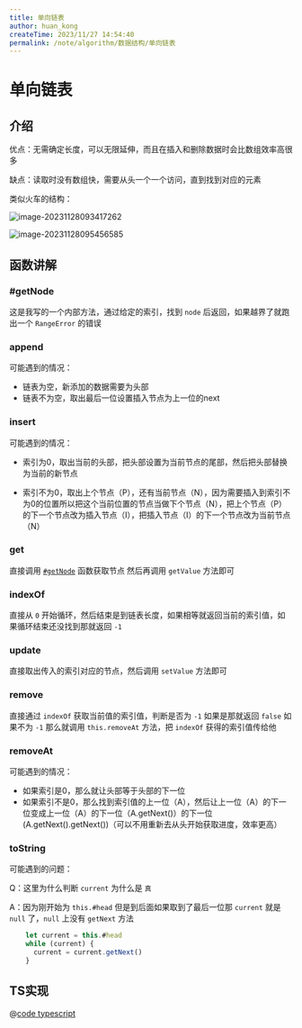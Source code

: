 ```yaml
---
title: 单向链表
author: huan_kong
createTime: 2023/11/27 14:54:40
permalink: /note/algorithm/数据结构/单向链表
---
```


# 单向链表

## 介绍

优点：无需确定长度，可以无限延伸，而且在插入和删除数据时会比数组效率高很多

缺点：读取时没有数组快，需要从头一个一个访问，直到找到对应的元素

类似火车的结构：

![image-20231128093417262](https://img.huankong.top/i/2023/11/28/656543a4666b2.png)

![image-20231128095456585](https://img.huankong.top/i/2023/11/28/65654874687d3.png)

## 函数讲解

### #getNode

这是我写的一个内部方法，通过给定的索引，找到 `node` 后返回，如果越界了就跑出一个 `RangeError` 的错误

### append

可能遇到的情况：

- 链表为空，新添加的数据需要为头部
- 链表不为空，取出最后一位设置插入节点为上一位的next

### insert

可能遇到的情况：

- 索引为0，取出当前的头部，把头部设置为当前节点的尾部，然后把头部替换为当前的新节点

- 索引不为0，取出上个节点（P），还有当前节点（N），因为需要插入到索引不为0的位置所以把这个当前位置的节点当做下个节点（N），把上个节点（P）的下一个节点改为插入节点（I），把插入节点（I）的下一个节点改为当前节点（N）

### get

直接调用 [`#getNode`](#getnode) 函数获取节点 然后再调用 `getValue` 方法即可

### indexOf

直接从 `0` 开始循环，然后结束是到链表长度，如果相等就返回当前的索引值，如果循环结束还没找到那就返回 `-1`

### update

直接取出传入的索引对应的节点，然后调用 `setValue` 方法即可

### remove

直接通过 `indexOf` 获取当前值的索引值，判断是否为 `-1` 如果是那就返回 `false` 如果不为 `-1` 那么就调用 `this.removeAt` 方法，把 `indexOf` 获得的索引值传给他

### removeAt

可能遇到的情况：

- 如果索引是0，那么就让头部等于头部的下一位
- 如果索引不是0，那么找到索引值的上一位（A），然后让上一位（A）的下一位变成上一位（A）的下一位（A.getNext()）的下一位(A.getNext().getNext())（可以不用重新去从头开始获取进度，效率更高）

### toString

可能遇到的问题：

Q：这里为什么判断 `current` 为什么是 `真`

A：因为刚开始为 `this.#head` 但是到后面如果取到了最后一位那 `current` 就是 `null` 了，`null` 上没有 `getNext` 方法

~~~ typescript
    let current = this.#head
    while (current) {
      current = current.getNext()
    }
~~~

## TS实现

@[code typescript](./单向链表.ts)
